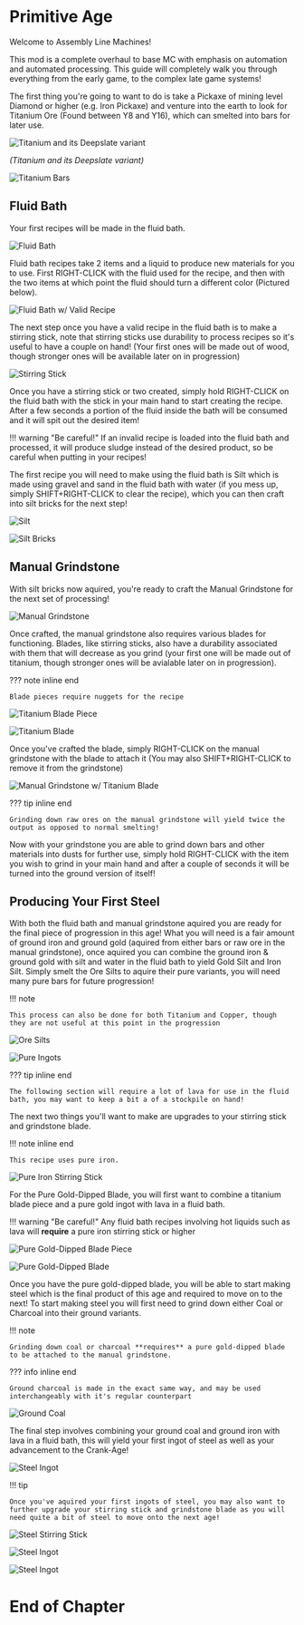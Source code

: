 # Primitive Age

Welcome to Assembly Line Machines! 

This mod is a complete overhaul to base MC with emphasis on automation and automated processing. This guide will completely walk you through everything from the early game, to the complex late game systems!

The first thing you're going to want to do is take a Pickaxe of mining level Diamond or higher (e.g. Iron Pickaxe) and venture into the earth to look for Titanium Ore (Found between Y8 and Y16), which can smelted into bars for later use.


![Titanium and its Deepslate variant](../media/titanium.png)

*(Titanium and its Deepslate variant)*

![Titanium Bars](../media/titanium_smelt.png)

## Fluid Bath

Your first recipes will be made in the fluid bath.

![Fluid Bath](../media/fluid_bath_recipe.png)

Fluid bath recipes take 2 items and a liquid to produce new materials for you to use. First RIGHT-CLICK with the fluid used for the recipe, and then with the two items at which point the fluid should turn a different color (Pictured below). 

![Fluid Bath w/ Valid Recipe](../media/fluid_bath.png)

The next step once you have a valid recipe in the fluid bath is to make a stirring stick, note that stirring sticks use durability to process recipes so it's useful to have a couple on hand! (Your first ones will be made out of wood, though stronger ones will be available later on in progression)

![Stirring Stick](../media/stirring_stick_recipe.png)

Once you have a stirring stick or two created, simply hold RIGHT-CLICK on the fluid bath with the stick in your main hand to start creating the recipe. After a few seconds a portion of the fluid inside the bath will be consumed and it will spit out the desired item!

!!! warning "Be careful!"
    If an invalid recipe is loaded into the fluid bath and processed, it will produce sludge instead of the desired product, so be careful when putting in your recipes!

The first recipe you will need to make using the fluid bath is Silt which is made using gravel and sand in the fluid bath with water (if you mess up, simply SHIFT+RIGHT-CLICK to clear the recipe), which you can then craft into silt bricks for the next step! 

![Silt](../media/silt_recipe.png)

![Silt Bricks](../media/silt_bricks.png)

## Manual Grindstone

With silt bricks now aquired, you're ready to craft the Manual Grindstone for the next set of processing!

![Manual Grindstone](../media/manual_grindstone_recipe.png)

Once crafted, the manual grindstone also requires various blades for functioning. Blades, like stirring sticks, also have a durability associated with them that will decrease as you grind (your first one will be made out of titanium, though stronger ones will be avialable later on in progression).

??? note inline end

    Blade pieces require nuggets for the recipe

![Titanium Blade Piece](../media/titanium_blade_piece.png)

![Titanium Blade](../media/titanium_blade.png)

Once you've crafted the blade, simply RIGHT-CLICK on the manual grindstone with the blade to attach it (You may also SHIFT+RIGHT-CLICK to remove it from the grindstone)

![Manual Grindstone w/ Titanium Blade](../media/manual_grindstone.png)

??? tip inline end

    Grinding down raw ores on the manual grindstone will yield twice the output as opposed to normal smelting!

Now with your grindstone you are able to grind down bars and other materials into dusts for further use, simply hold RIGHT-CLICK with the item you wish to grind in your main hand and after a couple of seconds it will be turned into the ground version of itself!

## Producing Your First Steel

With both the fluid bath and manual grindstone aquired you are ready for the final piece of progression in this age! What you will need is a fair amount of ground iron and ground gold (aquired from either bars or raw ore in the manual grindstone), once aquired you can combine the ground iron & ground gold with silt and water in the fluid bath to yield Gold Silt and Iron Silt. Simply smelt the Ore Silts to aquire their pure variants, you will need many pure bars for future progression!

!!! note

    This process can also be done for both Titanium and Copper, though they are not useful at this point in the progression

![Ore Silts](../media/ore_silt.png)

![Pure Ingots](../media/pure_ingots.png)

??? tip inline end

    The following section will require a lot of lava for use in the fluid bath, you may want to keep a bit a of a stockpile on hand!

The next two things you'll want to make are upgrades to your stirring stick and grindstone blade.

!!! note inline end

    This recipe uses pure iron.

![Pure Iron Stirring Stick](../media/iron_stick.png)

For the Pure Gold-Dipped Blade, you will first want to combine a titanium blade piece and a pure gold ingot with lava in a fluid bath.

!!! warning "Be careful!"
    Any fluid bath recipes involving hot liquids such as lava will **require** a pure iron stirring stick or higher

![Pure Gold-Dipped Blade Piece](../media/gold_blade_piece.png)

![Pure Gold-Dipped Blade](../media/gold_blade.png)

Once you have the pure gold-dipped blade, you will be able to start making steel which is the final product of this age and required to move on to the next! To start making steel you will first need to grind down either Coal or Charcoal into their ground variants.

!!! note

    Grinding down coal or charcoal **requires** a pure gold-dipped blade to be attached to the manual grindstone.

??? info inline end

    Ground charcoal is made in the exact same way, and may be used interchangeably with it's regular counterpart

![Ground Coal](../media/ground_coal.png)

The final step involves combining your ground coal and ground iron with lava in a fluid bath, this will yield your first ingot of steel as well as your advancement to the Crank-Age!

![Steel Ingot](../media/steel.png)

!!! tip   
    
    Once you've aquired your first ingots of steel, you may also want to further upgrade your stirring stick and grindstone blade as you will need quite a bit of steel to move onto the next age!

![Steel Stirring Stick](../media/steel_stirring_stick.png)

![Steel Ingot](../media/steel_blade_piece.png)

![Steel Ingot](../media/steel_blade.png)

# End of Chapter